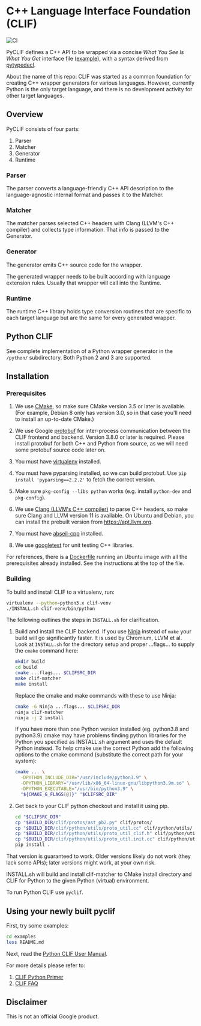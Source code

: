 # C++ Language Interface Foundation (CLIF)

![CI](https://github.com/google/clif/workflows/CI/badge.svg?branch=main&event=push)

PyCLIF defines a C++ API to be wrapped via a concise
*What You See Is What You Get* interface file
([example](
https://github.com/google/clif/blob/main/examples/wrapmethod/python/wrapmethod.clif)),
with a syntax derived from [pytypedecl](https://github.com/google/pytypedecl).

About the name of this repo: CLIF was started as a common foundation for
creating C++ wrapper generators for various languages. However, currently
Python is the only target language, and there is no development activity
for other target languages.

## Overview

PyCLIF consists of four parts:

  1. Parser
  1. Matcher
  1. Generator
  1. Runtime

### Parser

The parser converts a language-friendly C++ API description to the
language-agnostic internal format and passes it to the Matcher.

### Matcher

The matcher parses selected C++ headers with Clang (LLVM's C++ compiler) and
collects type information.  That info is passed to the Generator.

### Generator

The generator emits C++ source code for the wrapper.

The generated wrapper needs to be built according with language extension rules.
Usually that wrapper will call into the Runtime.

### Runtime

The runtime C++ library holds type conversion routines that are specific to
each target language but are the same for every generated wrapper.

## Python CLIF

See complete implementation of a Python wrapper generator in the `/python/`
subdirectory.  Both Python 2 and 3 are supported.

## Installation

### Prerequisites

 1. We use [CMake](http://llvm.org/docs/CMake.html), so make sure CMake
    version 3.5 or later is available.
    (For example, Debian 8 only has version 3.0,
    so in that case you'll need to install an up-to-date CMake.)

 1. We use Google
    [protobuf](https://developers.google.com/protocol-buffers/docs/downloads)
    for inter-process communication between the CLIF frontend and backend.
    Version 3.8.0 or later is required.
    Please install protobuf for both C++ and Python from source, as we will
    need some protobuf source code later on.

 1. You must have [virtualenv](https://pypi.python.org/pypi/virtualenv)
    installed.

 1. You must have pyparsing installed, so we can build protobuf. Use
    `pip install 'pyparsing==2.2.2'` to fetch the correct version.

 1. Make sure `pkg-config --libs python` works (e.g. install `python-dev` and
    `pkg-config`).

 1. We use [Clang (LLVM's C++ compiler)](http://llvm.org/) to parse C++ headers,
    so make sure Clang and LLVM version 11 is available. On Ubuntu and
    Debian, you can install the prebuilt version from https://apt.llvm.org.

 1. You must have [abseil-cpp](https://github.com/abseil/abseil-cpp) installed.

 1. We use [googletest](https://github.com/google/googletest) for unit testing
    C++ libraries.

For references, there is a [Dockerfile](https://github.com/google/clif/blob/main/Dockerfile)
running an Ubuntu image with all the prerequisites already installed. See the
instructions at the top of the file.

### Building

To build and install CLIF to a virtualenv, run:

```bash
virtualenv --python=python3.x clif-venv
./INSTALL.sh clif-venv/bin/python
```


The following outlines the steps in `INSTALL.sh` for clarification.

1.  Build and install the CLIF backend. If you use
    [Ninja](https://ninja-build.org/) instead of `make` your build will go
    significantly faster. It is used by Chromium, LLVM et al. Look at
    `INSTALL.sh` for the directory setup and proper ...flags... to supply the
    `cmake` command here:

    ```bash
    mkdir build
    cd build
    cmake ...flags... $CLIFSRC_DIR
    make clif-matcher
    make install
    ```

    Replace the cmake and make commands with these to use Ninja:

    ```bash
    cmake -G Ninja ...flags... $CLIFSRC_DIR
    ninja clif-matcher
    ninja -j 2 install
    ```

    If you have more than one Python version installed (eg. python3.8 and
    python3.9) cmake may have problems finding python libraries for the Python
    you specified as INSTALL.sh argument and uses the default Python instead. To
    help cmake use the correct Python add the following options to the cmake
    command (substitute the correct path for your system):

    ```bash
    cmake ... \
      -DPYTHON_INCLUDE_DIR="/usr/include/python3.9" \
      -DPYTHON_LIBRARY="/usr/lib/x86_64-linux-gnu/libpython3.9m.so" \
      -DPYTHON_EXECUTABLE="/usr/bin/python3.9" \
      "${CMAKE_G_FLAGS[@]}" "$CLIFSRC_DIR"
    ```

1.  Get back to your CLIF python checkout and install it using pip.

    ```bash
    cd "$CLIFSRC_DIR"
    cp "$BUILD_DIR/clif/protos/ast_pb2.py" clif/protos/
    cp "$BUILD_DIR/clif/python/utils/proto_util.cc" clif/python/utils/
    cp "$BUILD_DIR/clif/python/utils/proto_util_clif.h" clif/python/utils/
    cp "$BUILD_DIR/clif/python/utils/proto_util.init.cc" clif/python/utils/
    pip install .
    ```

That version is guaranteed to work. Older versions likely do not work (they lack
some APIs); later versions might work, at your own risk.

INSTALL.sh will build and install clif-matcher to CMake install directory and
CLIF for Python to the given Python (virtual) environment.

To run Python CLIF use `pyclif`.

## Using your newly built pyclif

First, try some examples:

```bash
cd examples
less README.md
```

Next, read the [Python CLIF User Manual](clif/python/README.md).

For more details please refer to:

1.  [CLIF Python Primer](clif/python/primer.md)
1.  [CLIF FAQ](clif/python/faq.md)

## Disclaimer

This is not an official Google product.
